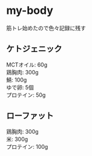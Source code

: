 # my-body
筋トレ始めたので色々記録に残す

## ケトジェニック
MCTオイル: 60g  
鶏胸肉: 300g  
鯖: 100g  
ゆで卵: 5個  
プロテイン: 50g


## ローファット
鶏胸肉: 300g  
米: 300g  
プロテイン: 100g  

